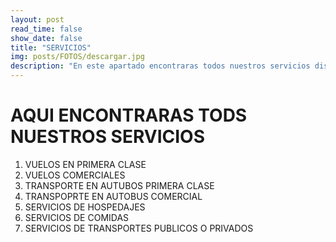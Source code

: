 ```yaml
---
layout: post
read_time: false
show_date: false
title: "SERVICIOS"
img: posts/FOTOS/descargar.jpg
description: "En este apartado encontraras todos nuestros servicios disponibles"
---
```

# AQUI ENCONTRARAS TODS NUESTROS SERVICIOS

1. VUELOS EN PRIMERA CLASE
2. VUELOS COMERCIALES
3. TRANSPORTE EN AUTUBOS PRIMERA CLASE
4. TRANSPOPRTE EN AUTOBUS COMERCIAL
5. SERVICIOS DE HOSPEDAJES
6. SERVICIOS DE COMIDAS
7. SERVICIOS DE TRANSPORTES PUBLICOS O PRIVADOS 
